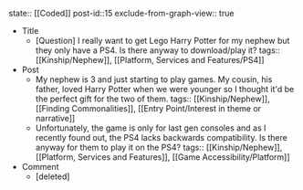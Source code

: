 state:: [[Coded]]
post-id::15
exclude-from-graph-view:: true

- Title
  - [Question] I really want to get Lego Harry Potter for my nephew but they only have a PS4. Is there anyway to download/play it?
    tags:: [[Kinship/Nephew]], [[Platform, Services and Features/PS4]]
- Post
  - My nephew is 3 and just starting to play games. My cousin, his father, loved Harry Potter when we were younger so I thought it'd be the perfect gift for the two of them.
    tags:: [[Kinship/Nephew]], [[Finding Commonalities]], [[Entry Point/Interest in theme or narrative]]
  - Unfortunately, the game is only for last gen consoles and as I recently found out, the PS4 lacks backwards compatibility. Is there anyway for them to play it on the PS4?
    tags:: [[Kinship/Nephew]], [[Platform, Services and Features]], [[Game Accessibility/Platform]]
- Comment
  - [deleted]
